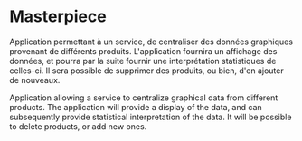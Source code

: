# Masterpiece

Application permettant à un service, de centraliser des données graphiques provenant de différents produits. L'application fournira un affichage des données, et pourra par la suite fournir une interprétation statistiques de celles-ci. Il sera possible de supprimer des produits, ou bien, d'en ajouter de nouveaux.

Application allowing a service to centralize graphical data from different products. The application will provide a display of the data, and can subsequently provide statistical interpretation of the data. It will be possible to delete products, or add new ones.
